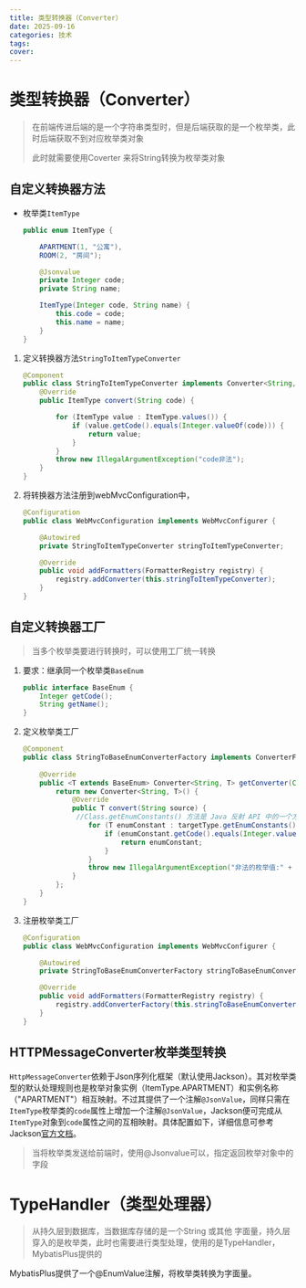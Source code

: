 ```yaml
---
title: 类型转换器（Converter）
date: 2025-09-16
categories: 技术
tags: 
cover: 
---
```



# 类型转换器（Converter）

>在前端传进后端的是一个字符串类型时，但是后端获取的是一个枚举类，此时后端获取不到对应枚举类对象
>
>此时就需要使用Coverter 来将String转换为枚举类对象

## 自定义转换器方法

- 枚举类`ItemType`

  ```JAVA
  public enum ItemType {
  
      APARTMENT(1, "公寓"),
      ROOM(2, "房间");
  
      @Jsonvalue
      private Integer code;
      private String name;
  
      ItemType(Integer code, String name) {
          this.code = code;
          this.name = name;
      }
  }
  ```

1. 定义转换器方法`StringToItemTypeConverter`

   ```java
   @Component
   public class StringToItemTypeConverter implements Converter<String, ItemType> {
       @Override
       public ItemType convert(String code) {
   
           for (ItemType value : ItemType.values()) {
               if (value.getCode().equals(Integer.valueOf(code))) {
                   return value;
               }
           }
           throw new IllegalArgumentException("code非法");
       }
   }
   ```

2. 将转换器方法注册到webMvcConfiguration中，

   ```java
   @Configuration
   public class WebMvcConfiguration implements WebMvcConfigurer {
   
       @Autowired
       private StringToItemTypeConverter stringToItemTypeConverter;
   
       @Override
       public void addFormatters(FormatterRegistry registry) {
           registry.addConverter(this.stringToItemTypeConverter);
       }
   }
   ```



## 自定义转换器工厂

> 当多个枚举类要进行转换时，可以使用工厂统一转换

1. 要求：继承同一个枚举类`BaseEnum`

   ```java
   public interface BaseEnum {
       Integer getCode();
       String getName();
   }
   ```

2. 定义枚举类工厂

   ```java
   @Component
   public class StringToBaseEnumConverterFactory implements ConverterFactory<String, BaseEnum> {
       
       @Override
       public <T extends BaseEnum> Converter<String, T> getConverter(Class<T> targetType) {
           return new Converter<String, T>() {
               @Override
               public T convert(String source) {
   				//Class.getEnumConstants() 方法是 Java 反射 API 中的一个方法，用于获取表示枚举类型的 Class 对象中所有枚举常量的数组
                   for (T enumConstant : targetType.getEnumConstants()) {
                       if (enumConstant.getCode().equals(Integer.valueOf(source))) {
                           return enumConstant;
                       }
                   }
                   throw new IllegalArgumentException("非法的枚举值:" + source);
               }
           };
       }
   }
   ```

3. 注册枚举类工厂

   ```java
   @Configuration
   public class WebMvcConfiguration implements WebMvcConfigurer {
   
       @Autowired
       private StringToBaseEnumConverterFactory stringToBaseEnumConverterFactory;
   
       @Override
       public void addFormatters(FormatterRegistry registry) {
           registry.addConverterFactory(this.stringToBaseEnumConverterFactory);
       }
   }
   ```

##  HTTPMessageConverter枚举类型转换

`HttpMessageConverter`依赖于Json序列化框架（默认使用Jackson）。其对枚举类型的默认处理规则也是枚举对象实例（ItemType.APARTMENT）和实例名称（"APARTMENT"）相互映射。不过其提供了一个注解`@JsonValue`，同样只需在`ItemType`枚举类的`code`属性上增加一个注解`@JsonValue`，Jackson便可完成从`ItemType`对象到`code`属性之间的互相映射。具体配置如下，详细信息可参考Jackson[官方文档](https://fasterxml.github.io/jackson-annotations/javadoc/2.8/com/fasterxml/jackson/annotation/JsonValue.html)。

> 当将枚举类发送给前端时，使用@Jsonvalue可以，指定返回枚举对象中的字段

# TypeHandler（类型处理器）

> 从持久层到数据库，当数据库存储的是一个String 或其他 字面量，持久层穿入的是枚举类，此时也需要进行类型处理，使用的是TypeHandler，MybatisPlus提供的



MybatisPlus提供了一个@EnumValue注解，将枚举类转换为字面量。